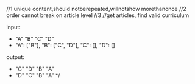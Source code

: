 //1 unique content,should notberepeated,willnotshow morethanonce
//2 order cannot break on article level
//3
//get articles, find valid curriculum

input:
  - "A" "B" "C" "D"
  - "A": ["B"], "B": ["C", "D"], "C": [], "D": []

output:
  - "C" "D" "B" "A"
  - "D" "C" "B" "A"
 */
